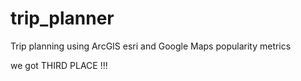 # trip_planner 
Trip planning using ArcGIS esri and Google Maps popularity metrics

we got THIRD PLACE !!!
